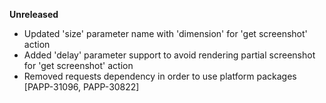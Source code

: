 **Unreleased**
* Updated 'size' parameter name with 'dimension' for 'get screenshot' action
* Added 'delay' parameter support to avoid rendering partial screenshot for 'get screenshot' action
* Removed requests dependency in order to use platform packages [PAPP-31096, PAPP-30822]
